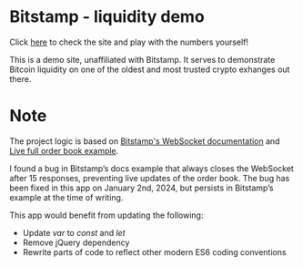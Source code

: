 # Bitstamp - liquidity demo

Click [here](https://qweuser.github.io/bitstamp-liquidity-demo/) to check the site and play with the numbers yourself!

This is a demo site, unaffiliated with Bitstamp. It serves to demonstrate Bitcoin liquidity on one of the oldest and most trusted crypto exhanges out there.

# Note

The project logic is based on [Bitstamp's WebSocket documentation](https://www.bitstamp.net/websocket/v2/) and [Live full order book example](https://assets.bitstamp.net/static/webapp/examples/diff_order_book_v2.5dabf12d7fe2ab5e69be923d5f1b1cf6e8d3bafb.html).

I found a bug in Bitstamp’s docs example that always closes the WebSocket after 15 responses, preventing live updates of the order book. The bug has been fixed in this app on January 2nd, 2024, but persists in Bitstamp’s example at the time of writing.

This app would benefit from updating the following:
- Update _var_ to _const_ and _let_
- Remove jQuery dependency
- Rewrite parts of code to reflect other modern ES6 coding conventions

